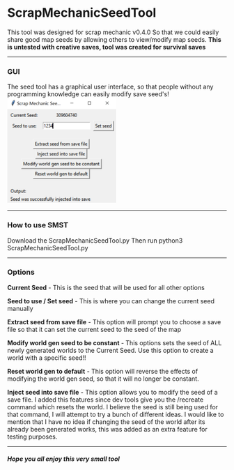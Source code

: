 # ScrapMechanicSeedTool

This tool was designed for scrap mechanic v0.4.0
So that we could easily share good map seeds by allowing others to view/modify map seeds.
**This is untested with creative saves, tool was created for survival saves**

---

### GUI
The seed tool has a graphical user interface, so that people without any programming knowledge can easily modify save seed's!
![GUI](https://github.com/fxmorin/ScrapMechanicSeedTool/blob/master/img/GUI.PNG)

---

### How to use SMST

Download the ScrapMechanicSeedTool.py
Then run python3 ScrapMechanicSeedTool.py

---

### Options

**Current Seed** - This is the seed that will be used for all other options

**Seed to use / Set seed** - This is where you can change the current seed manually

**Extract seed from save file** - This option will prompt you to choose a save file so that it can set the current seed to the seed of the map

**Modify world gen seed to be constant** - This options sets the seed of ALL newly generated worlds to the Current Seed. Use this option to create a world with a specific seed!!

**Reset world gen to default** - This option will reverse the effects of modifying the world gen seed, so that it will no longer be constant.

**Inject seed into save file** - This option allows you to modify the seed of a save file. I added this features since dev tools give you the /recreate command which resets the world. I believe the seed is still being used for that command, I will attempt to try a bunch of different ideas. I would like to mention that I have no idea if changing the seed of the world after its already been generated works, this was added as an extra feature for testing purposes.

---

##### Hope you all enjoy this very small tool
